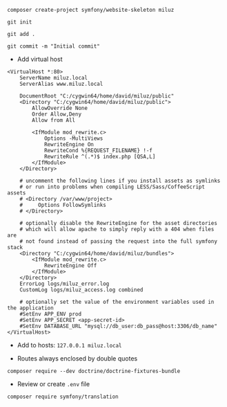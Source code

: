``composer create-project symfony/website-skeleton miluz``

``git init``

``git add .``

``git commit -m "Initial commit"``

* Add virtual host
```
<VirtualHost *:80>
    ServerName miluz.local
    ServerAlias www.miluz.local

    DocumentRoot "C:/cygwin64/home/david/miluz/public"
    <Directory "C:/cygwin64/home/david/miluz/public">
        AllowOverride None
        Order Allow,Deny
        Allow from All

        <IfModule mod_rewrite.c>
            Options -MultiViews
            RewriteEngine On
            RewriteCond %{REQUEST_FILENAME} !-f
            RewriteRule ^(.*)$ index.php [QSA,L]
        </IfModule>
    </Directory>

    # uncomment the following lines if you install assets as symlinks
    # or run into problems when compiling LESS/Sass/CoffeeScript assets
    # <Directory /var/www/project>
    #     Options FollowSymlinks
    # </Directory>

    # optionally disable the RewriteEngine for the asset directories
    # which will allow apache to simply reply with a 404 when files are
    # not found instead of passing the request into the full symfony stack
    <Directory "C:/cygwin64/home/david/miluz/bundles">
        <IfModule mod_rewrite.c>
            RewriteEngine Off
        </IfModule>
    </Directory>
    ErrorLog logs/miluz_error.log
    CustomLog logs/miluz_access.log combined

    # optionally set the value of the environment variables used in the application
    #SetEnv APP_ENV prod
    #SetEnv APP_SECRET <app-secret-id>
    #SetEnv DATABASE_URL "mysql://db_user:db_pass@host:3306/db_name"
</VirtualHost>
```

* Add to hosts: ``127.0.0.1 miluz.local``

* Routes always enclosed by double quotes

``composer require --dev doctrine/doctrine-fixtures-bundle``

* Review or create `.env` file

``composer require symfony/translation``

